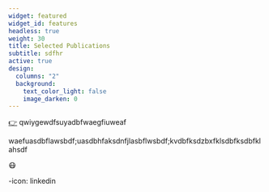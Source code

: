 ```yaml
---
widget: featured
widget_id: features
headless: true
weight: 30
title: Selected Publications
subtitle: sdfhr
active: true
design:
  columns: "2"
  background:
    text_color_light: false
    image_darken: 0
---
```

[👉](http://www.uol.com.br) qwiygewdfsuyadbfwaegfiuweaf

waefuasdbflawsbdf;uasdbhfaksdnfjlasbflwsbdf;kvdbfksdzbxfklsdbfksdbfklahsdf

:mask:



\-icon: linkedin